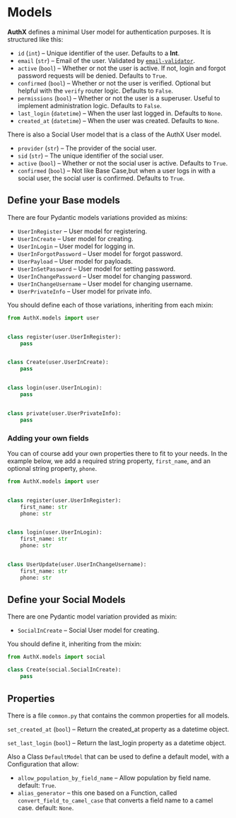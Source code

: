 # Models

**AuthX** defines a minimal User model for authentication purposes. It is structured like this:

* `id` (`int`) – Unique identifier of the user. Defaults to a **Int**.
* `email` (`str`) – Email of the user. Validated by [`email-validator`](https://github.com/JoshData/python-email-validator).
* `active` (`bool`) – Whether or not the user is active. If not, login and forgot password requests will be denied. Defaults to `True`.
* `confirmed` (`bool`) – Whether or not the user is verified. Optional but helpful with the `verify` router logic. Defaults to `False`.
* `permissions` (`bool`) – Whether or not the user is a superuser. Useful to implement administration logic. Defaults to `False`.
* `last_login` (`datetime`) – When the user last logged in. Defaults to `None`.
* `created_at` (`datetime`) – When the user was created. Defaults to `None`.

There is also a Social User model that is a class of the AuthX User model.

* `provider` (`str`) – The provider of the social user.
* `sid` (`str`) – The unique identifier of the social user.
* `active` (`bool`) – Whether or not the social user is active. Defaults to `True`.
* `confirmed` (`bool`) – Not like Base Case,but when a user logs in with a social user, the social user is confirmed. Defaults to `True`.

## Define your Base models

There are four Pydantic models variations provided as mixins:

* `UserInRegister` – User model for registering.
* `UserInCreate` – User model for creating.
* `UserInLogin` – User model for logging in.
* `UserInForgotPassword` – User model for forgot password.
* `UserPayload` – User model for payloads.
* `UserInSetPassword` – User model for setting password.
* `UserInChangePassword` – User model for changing password.
* `UserInChangeUsername` – User model for changing username.
* `UserPrivateInfo` – User model for private info.

You should define each of those variations, inheriting from each mixin:

```py
from AuthX.models import user


class register(user.UserInRegister):
    pass


class Create(user.UserInCreate):
    pass


class login(user.UserInLogin):
    pass


class private(user.UserPrivateInfo):
    pass
```

### Adding your own fields

You can of course add your own properties there to fit to your needs. In the example below, we add a required string property, `first_name`, and an optional string property, `phone`.

```py
from AuthX.models import user


class register(user.UserInRegister):
    first_name: str
    phone: str


class login(user.UserInLogin):
    first_name: str
    phone: str


class UserUpdate(user.UserInChangeUsername):
    first_name: str
    phone: str

```

## Define your Social Models

There are one Pydantic model variation provided as mixin:

* `SocialInCreate` – Social User model for creating.

You should define it, inheriting from the mixin:

```py
from AuthX.models import social

class Create(social.SocialInCreate):
    pass
```

## Properties

There is a file `common.py` that contains the common properties for all models.

`set_created_at` (`bool`) – Return the created_at property as a datetime object.

`set_last_login` (`bool`) – Return the last_login property as a datetime object.

Also a Class `DefaultModel` that can be used to define a default model, with a Configuration that allow:

* `allow_population_by_field_name` – Allow population by field name. default: `True`.
* `alias_generator` – this one based on a Function, called `convert_field_to_camel_case` that converts a field name to a camel case. default: `None`.
